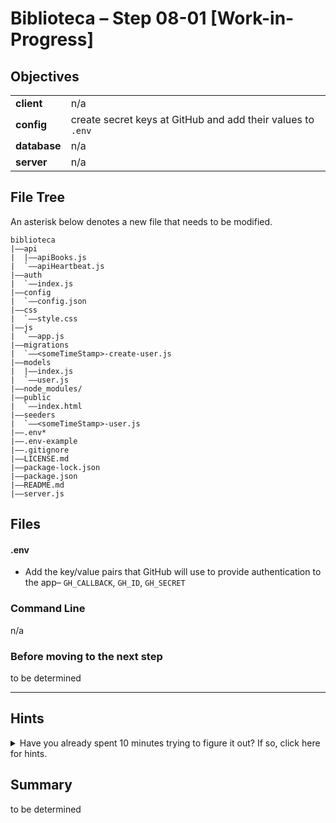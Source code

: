 # Biblioteca – Step 08-01 [Work-in-Progress]

## Objectives
|              |                                                                           |
|:------------ | :------------------------------------------------------------------------ |
| **client**   | n/a                                                                       |
| **config**   | create secret keys at GitHub and add their values to `.env`               |
| **database** | n/a                                                                       |
| **server**   | n/a                                                                       |

## File Tree
An asterisk below denotes a new file that needs to be modified.
```
biblioteca
|––api
|  |––apiBooks.js
|  `––apiHeartbeat.js
|––auth
|  `––index.js
|––config
|  `––config.json
|––css
|  `––style.css
|––js
|  `––app.js
|––migrations
|  `––<someTimeStamp>-create-user.js
|––models
|  |––index.js
|  `––user.js
|––node_modules/
|––public
|  `––index.html
|––seeders
|  `––<someTimeStamp>-user.js
|––.env*
|––.env-example
|––.gitignore
|––LICENSE.md
|––package-lock.json
|––package.json
|––README.md
|––server.js
```

## Files
#### .env
* Add the key/value pairs that GitHub will use to provide authentication to the app– `GH_CALLBACK`, `GH_ID`, `GH_SECRET`

### Command Line
n/a

### Before moving to the next step
to be determined

___

## Hints
<details>
  <summary>Have you already spent 10 minutes trying to figure it out? If so, click here for hints.</summary>
    
* Login to your GitHub account
* Click on your avatar in the upper right
* Click settings
* Find the _Developer settings_ tab and click on it
* Choose OAuth Apps
* Click New OAuth App
* Complete the fields for Application name, Homepage URL, and Authorization callback URL
* Click Register application
</details>

## Summary
to be determined
